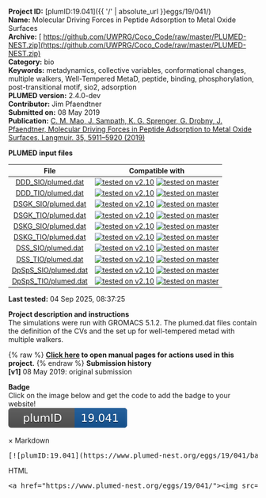 **Project ID:** [plumID:19.041]({{ '/' | absolute_url }}eggs/19/041/)  
**Name:**  Molecular Driving Forces in Peptide Adsorption to Metal Oxide Surfaces  
**Archive:** [ https://github.com/UWPRG/Coco_Code/raw/master/PLUMED-NEST.zip](https://github.com/UWPRG/Coco_Code/raw/master/PLUMED-NEST.zip)  
**Category:**  bio  
**Keywords:**  metadynamics, collective variables, conformational changes, multiple walkers, Well-Tempered MetaD, peptide, binding, phosphorylation, post-transitional motif, sio2, adsorption  
**PLUMED version:**  2.4.0-dev  
**Contributor:**  Jim Pfaendtner  
**Submitted on:** 08 May 2019  
**Publication:** [C. M. Mao, J. Sampath, K. G. Sprenger, G. Drobny, J. Pfaendtner, Molecular Driving Forces in Peptide Adsorption to Metal Oxide Surfaces. Langmuir. 35, 5911–5920 (2019)](http://dx.doi.org/10.1021/acs.langmuir.8b01392)  
  
**PLUMED input files**  
  
| File     | Compatible with |  
|:--------:|:--------:|  
| [DDD_SIO/plumed.dat](./data/DDD_SIO/plumed.dat.md) |  [![tested on v2.10](https://img.shields.io/badge/v2.10-passing-green.svg)](data/DDD_SIO/plumed.dat.plumed.stderr) [![tested on master](https://img.shields.io/badge/master-passing-green.svg)](data/DDD_SIO/plumed.dat.plumed_master.stderr) |  
| [DDD_TIO/plumed.dat](./data/DDD_TIO/plumed.dat.md) |  [![tested on v2.10](https://img.shields.io/badge/v2.10-passing-green.svg)](data/DDD_TIO/plumed.dat.plumed.stderr) [![tested on master](https://img.shields.io/badge/master-passing-green.svg)](data/DDD_TIO/plumed.dat.plumed_master.stderr) |  
| [DSGK_SIO/plumed.dat](./data/DSGK_SIO/plumed.dat.md) |  [![tested on v2.10](https://img.shields.io/badge/v2.10-passing-green.svg)](data/DSGK_SIO/plumed.dat.plumed.stderr) [![tested on master](https://img.shields.io/badge/master-passing-green.svg)](data/DSGK_SIO/plumed.dat.plumed_master.stderr) |  
| [DSGK_TIO/plumed.dat](./data/DSGK_TIO/plumed.dat.md) |  [![tested on v2.10](https://img.shields.io/badge/v2.10-passing-green.svg)](data/DSGK_TIO/plumed.dat.plumed.stderr) [![tested on master](https://img.shields.io/badge/master-passing-green.svg)](data/DSGK_TIO/plumed.dat.plumed_master.stderr) |  
| [DSKG_SIO/plumed.dat](./data/DSKG_SIO/plumed.dat.md) |  [![tested on v2.10](https://img.shields.io/badge/v2.10-passing-green.svg)](data/DSKG_SIO/plumed.dat.plumed.stderr) [![tested on master](https://img.shields.io/badge/master-passing-green.svg)](data/DSKG_SIO/plumed.dat.plumed_master.stderr) |  
| [DSKG_TIO/plumed.dat](./data/DSKG_TIO/plumed.dat.md) |  [![tested on v2.10](https://img.shields.io/badge/v2.10-passing-green.svg)](data/DSKG_TIO/plumed.dat.plumed.stderr) [![tested on master](https://img.shields.io/badge/master-passing-green.svg)](data/DSKG_TIO/plumed.dat.plumed_master.stderr) |  
| [DSS_SIO/plumed.dat](./data/DSS_SIO/plumed.dat.md) |  [![tested on v2.10](https://img.shields.io/badge/v2.10-passing-green.svg)](data/DSS_SIO/plumed.dat.plumed.stderr) [![tested on master](https://img.shields.io/badge/master-passing-green.svg)](data/DSS_SIO/plumed.dat.plumed_master.stderr) |  
| [DSS_TIO/plumed.dat](./data/DSS_TIO/plumed.dat.md) |  [![tested on v2.10](https://img.shields.io/badge/v2.10-passing-green.svg)](data/DSS_TIO/plumed.dat.plumed.stderr) [![tested on master](https://img.shields.io/badge/master-passing-green.svg)](data/DSS_TIO/plumed.dat.plumed_master.stderr) |  
| [DpSpS_SIO/plumed.dat](./data/DpSpS_SIO/plumed.dat.md) |  [![tested on v2.10](https://img.shields.io/badge/v2.10-passing-green.svg)](data/DpSpS_SIO/plumed.dat.plumed.stderr) [![tested on master](https://img.shields.io/badge/master-passing-green.svg)](data/DpSpS_SIO/plumed.dat.plumed_master.stderr) |  
| [DpSpS_TIO/plumed.dat](./data/DpSpS_TIO/plumed.dat.md) |  [![tested on v2.10](https://img.shields.io/badge/v2.10-passing-green.svg)](data/DpSpS_TIO/plumed.dat.plumed.stderr) [![tested on master](https://img.shields.io/badge/master-passing-green.svg)](data/DpSpS_TIO/plumed.dat.plumed_master.stderr) |  
  
**Last tested:**  04 Sep 2025, 08:37:25
  
**Project description and instructions**  
The simulations were run with GROMACS 5.1.2. The plumed.dat files contain the definition of the CVs and the set up for well-tempered metad with multiple walkers. 

  
{% raw %}
<b><a href="https://www.plumed.org/doc-master/user-doc/html/actionlist/?actions=COM,ENERGY,METAD,DISTANCE,PRINT,UPPER_WALLS" target="_blank">Click here</a> to open manual pages for actions used in this project.</b>
{% endraw %}
**Submission history**  
**[v1]** 08 May 2019: original submission  
  
**Badge**  
Click on the image below and get the code to add the badge to your website!  
<img src="./badge.svg" alt="plumeDnest:19.041" id="myBtn" class="badge">
<div id="myModal" class="modal">
  <div class="modal-content">
    <span class="close">&times;</span>
    Markdown<pre>[![plumID:19.041](https://www.plumed-nest.org/eggs/19/041/badge.svg)](https://www.plumed-nest.org/eggs/19/041/)</pre>
    HTML<pre>&lt;a href="https://www.plumed-nest.org/eggs/19/041/"&gt;&lt;img src="https://www.plumed-nest.org/eggs/19/041/badge.svg" alt="plumID:19.041"&gt;&lt;/a&gt;</pre>
  </div>
</div>

